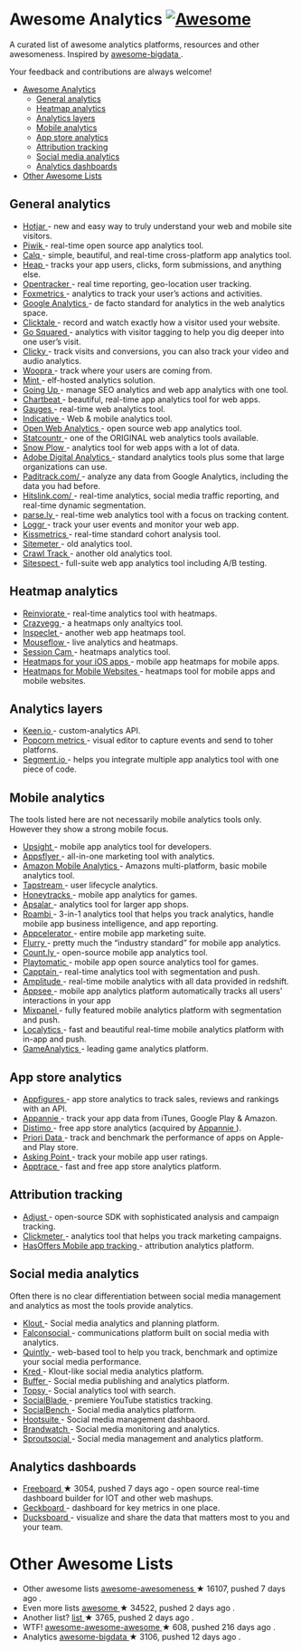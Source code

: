 <h1>
 Awesome Analytics
 <a href="https://github.com/sindresorhus/awesome">
  <img alt="Awesome" src="https://cdn.rawgit.com/sindresorhus/awesome/d7305f38d29fed78fa85652e3a63e154dd8e8829/media/badge.svg"/>
 </a>
</h1>
<p>
 A curated list of awesome analytics platforms, resources and other awesomeness. Inspired by
 <a href="https://github.com/onurakpolat/awesome-bigdata">
  awesome-bigdata
 </a>
 .
</p>
<p>
 Your feedback and contributions are always welcome!
</p>
<ul>
 <li>
  <a href="#awesome-analytics">
   Awesome Analytics
  </a>
  <ul>
   <li>
    <a href="#General analytics">
     General analytics
    </a>
   </li>
   <li>
    <a href="#Heatmap-analytics">
     Heatmap analytics
    </a>
   </li>
   <li>
    <a href="#Analytics-layers">
     Analytics layers
    </a>
   </li>
   <li>
    <a href="#Mobile-analytics">
     Mobile analytics
    </a>
   </li>
   <li>
    <a href="#App-store-analytics">
     App store analytics
    </a>
   </li>
   <li>
    <a href="#Attribution-tracking">
     Attribution tracking
    </a>
   </li>
   <li>
    <a href="#Social-media-analytics">
     Social media analytics
    </a>
   </li>
   <li>
    <a href="#Analytics-dashboards">
     Analytics dashboards
    </a>
   </li>
  </ul>
 </li>
 <li>
  <a href="#other-awesome-lists">
   Other Awesome Lists
  </a>
 </li>
</ul>
<h2>
 General analytics
</h2>
<ul>
 <li>
  <a href="https://www.hotjar.com">
   Hotjar
  </a>
  - new and easy way to truly understand your web and mobile site visitors.
 </li>
 <li>
  <a href="http://piwik.org/">
   Piwik
  </a>
  - real-time open source app analytics tool.
 </li>
 <li>
  <a href="https://calq.io/">
   Calq
  </a>
  - simple, beautiful, and real-time cross-platform app analytics tool.
 </li>
 <li>
  <a href="https://heapanalytics.com/">
   Heap
  </a>
  - tracks your app users, clicks, form submissions, and anything else.
 </li>
 <li>
  <a href="http://www.opentracker.net/">
   Opentracker
  </a>
  - real time reporting, geo-location user tracking.
 </li>
 <li>
  <a href="http://foxmetrics.com/%20">
   Foxmetrics
  </a>
  - analytics to track your user’s actions and activities.
 </li>
 <li>
  <a href="http://www.google.com/analytics/">
   Google Analytics
  </a>
  - de facto standard for analytics in the web analytics space.
 </li>
 <li>
  <a href="http://www.clicktale.com/">
   Clicktale
  </a>
  - record and watch exactly how a visitor used your website.
 </li>
 <li>
  <a href="https://www.gosquared.com/">
   Go Squared
  </a>
  - analytics with visitor tagging to help you dig deeper into one user’s visit.
 </li>
 <li>
  <a href="http://clicky.com/">
   Clicky
  </a>
  - track visits and conversions, you can also track your video and audio analytics.
 </li>
 <li>
  <a href="https://www.woopra.com/">
   Woopra
  </a>
  - track where your users are coming from.
 </li>
 <li>
  <a href="http://haveamint.com/">
   Mint
  </a>
  - elf-hosted analytics solution.
 </li>
 <li>
  <a href="http://www.goingup.com/">
   Going Up
  </a>
  - manage SEO analytics and web app analytics with one tool.
 </li>
 <li>
  <a href="https://chartbeat.com/">
   Chartbeat
  </a>
  - beautiful, real-time app analytics tool for web apps.
 </li>
 <li>
  <a href="http://get.gaug.es/">
   Gauges
  </a>
  - real-time web analytics tool.
 </li>
 <li>
  <a href="http://www.indicative.com/">
   Indicative
  </a>
  - Web & mobile  analytics tool.
 </li>
 <li>
  <a href="http://www.openwebanalytics.com/">
   Open Web Analytics
  </a>
  - open source web app analytics tool.
 </li>
 <li>
  <a href="http://statcounter.com/">
   Statcountr
  </a>
  - one of the ORIGINAL web analytics tools available.
 </li>
 <li>
  <a href="http://snowplowanalytics.com/">
   Snow Plow
  </a>
  - analytics tool for web apps with a lot of data.
 </li>
 <li>
  <a href="http://www.adobe.com/solutions/digital-analytics/marketing-reports-analytics.html">
   Adobe Digital Analytics
  </a>
  - standard analytics tools plus some that large organizations can use.
 </li>
 <li>
  <a href="https://paditrack.com/">
   Paditrack.com/
  </a>
  - analyze any data from Google Analytics, including the data you had before.
 </li>
 <li>
  <a href="http://www.hitslink.com/">
   Hitslink.com/
  </a>
  - real-time analytics, social media traffic reporting, and real-time dynamic segmentation.
 </li>
 <li>
  <a href="http://parse.ly%20">
   parse.ly
  </a>
  - real-time web analytics tool with a focus on tracking content.
 </li>
 <li>
  <a href="http://loggr.net/">
   Loggr
  </a>
  -  track your user events and monitor your web app.
 </li>
 <li>
  <a href="https://www.kissmetrics.com/">
   Kissmetrics
  </a>
  - real-time standard cohort analysis tool.
 </li>
 <li>
  <a href="http://sitemeter.com/">
   Sitemeter
  </a>
  - old analytics tool.
 </li>
 <li>
  <a href="http://www.crawltrack.net/">
   Crawl Track
  </a>
  - another old analytics tool.
 </li>
 <li>
  <a href="http://www.sitespect.com/">
   Sitespect
  </a>
  - full-suite web app analytics tool including A/B testing.
 </li>
</ul>
<h2>
 Heatmap analytics
</h2>
<ul>
 <li>
  <a href="https://www.reinvigorate.net/">
   Reinviorate
  </a>
  - real-time analytics tool with heatmaps.
 </li>
 <li>
  <a href="http://www.crazyegg.com/">
   Crazyegg
  </a>
  - a heatmaps only analtyics tool.
 </li>
 <li>
  <a href="https://www.inspectlet.com/">
   Inspeclet
  </a>
  - another web app heatmaps tool.
 </li>
 <li>
  <a href="http://mouseflow.com/%20">
   Mouseflow
  </a>
  - live analytics and heatmaps.
 </li>
 <li>
  <a href="http://www.sessioncam.com/">
   Session Cam
  </a>
  - heatmaps analytics tool.
 </li>
 <li>
  <a href="https://heatma.ps/">
   Heatmaps for your iOS apps
  </a>
  - mobile app heatmaps for mobile apps.
 </li>
 <li>
  <a href="http://heatdata.com/">
   Heatmaps for Mobile Websites
  </a>
  - heatmaps tool for mobile apps and mobile websites.
 </li>
</ul>
<h2>
 Analytics layers
</h2>
<ul>
 <li>
  <a href="http://adjust.com/">
   Keen.io
  </a>
  - custom-analytics API.
 </li>
 <li>
  <a href="http://www.popcornmetrics.com/">
   Popcorn metrics
  </a>
  - visual editor to capture events and send to toher platforns.
 </li>
 <li>
  <a href="http://Segment.io">
   Segment.io
  </a>
  - helps you integrate multiple app analytics tool with one piece of code.
 </li>
</ul>
<h2>
 Mobile analytics
</h2>
<p>
 The tools listed here are not necessarily mobile analytics tools only. However they show a strong mobile focus.
</p>
<ul>
 <li>
  <a href="http://www.upsight.com/">
   Upsight
  </a>
  - mobile app analytics tool for developers.
 </li>
 <li>
  <a href="http://www.appsflyer.com/">
   Appsflyer
  </a>
  - all-in-one marketing tool with analytics.
 </li>
 <li>
  <a href="http://aws.amazon.com/mobileanalytics/">
   Amazon Mobile Analytics
  </a>
  - Amazons multi-platform, basic mobile analytics tool.
 </li>
 <li>
  <a href="https://tapstream.com/">
   Tapstream
  </a>
  - user lifecycle analytics.
 </li>
 <li>
  <a href="https://honeytracks.com/">
   Honeytracks
  </a>
  - mobile app analytics for games.
 </li>
 <li>
  <a href="https://apsalar.com/">
   Apsalar
  </a>
  - analytics tool for larger app shops.
 </li>
 <li>
  <a href="http://www.roambi.com/">
   Roambi
  </a>
  - 3-in-1 analytics tool that helps you track analytics, handle mobile app business intelligence, and app reporting.
 </li>
 <li>
  <a href="http://www.appcelerator.com/platform/appcelerator-analytics/">
   Appcelerator
  </a>
  - entire mobile app marketing suite.
 </li>
 <li>
  <a href="http://www.flurry.com/">
   Flurry
  </a>
  - pretty much the “industry standard” for mobile app analytics.
 </li>
 <li>
  <a href="http://count.ly/">
   Count.ly
  </a>
  - open-source mobile app analytics tool.
 </li>
 <li>
  <a href="http://playtomic.org/">
   Playtomatic
  </a>
  - mobile app open source analytics tool for games.
 </li>
 <li>
  <a href="http://www.capptain.com/">
   Capptain
  </a>
  - real-time analytics tool with segmentation and push.
 </li>
 <li>
  <a href="https://amplitude.com/">
   Amplitude
  </a>
  - real-time mobile analytics with all data provided in redshift.
 </li>
 <li>
  <a href="http://www.appsee.com/">
   Appsee
  </a>
  - mobile app analytics platform automatically tracks all users' interactions in your app
 </li>
 <li>
  <a href="https://mixpanel.com/">
   Mixpanel
  </a>
  - fully featured mobile analytics platform with segmentation and push.
 </li>
 <li>
  <a href="http://www.localytics.com/">
   Localytics
  </a>
  - fast and beautiful real-time mobile analytics platform with in-app and push.
 </li>
 <li>
  <a href="http://www.gameanalytics.com/">
   GameAnalytics
  </a>
  - leading game analytics platform.
 </li>
</ul>
<h2>
 App store analytics
</h2>
<ul>
 <li>
  <a href="http://appfigures.com/">
   Appfigures
  </a>
  - app store analytics to track sales, reviews and rankings with an API.
 </li>
 <li>
  <a href="http://www.appannie.com/">
   Appannie
  </a>
  - track your app data from iTunes, Google Play & Amazon.
 </li>
 <li>
  <a href="http://www.distimo.com/">
   Distimo
  </a>
  - free app store analytics (acquired by
  <a href="http://www.appannie.com/">
   Appannie
  </a>
  ).
 </li>
 <li>
  <a href="https://prioridata.com/">
   Priori Data
  </a>
  - track and benchmark the performance of apps on Apple- and Play store.
 </li>
 <li>
  <a href="http://www.askingpoint.com/mobile-app-rating-widget">
   Asking Point
  </a>
  - track your mobile app user ratings.
 </li>
 <li>
  <a href="http://www.apptrace.com/">
   Apptrace
  </a>
  - fast and free app store analytics platform.
 </li>
</ul>
<h2>
 Attribution tracking
</h2>
<ul>
 <li>
  <a href="http://adjust.com/">
   Adjust
  </a>
  - open-source SDK with sophisticated analysis and campaign tracking.
 </li>
 <li>
  <a href="http://clickmeter.com/">
   Clickmeter
  </a>
  - analytics tool that helps you track marketing campaigns.
 </li>
 <li>
  <a href="http://www.mobileapptracking.com/">
   HasOffers Mobile app tracking
  </a>
  - attribution analytics platform.
 </li>
</ul>
<h2>
 Social media analytics
</h2>
<p>
 Often there is no clear differentiation between social media management and analytics as most the tools provide analytics.
</p>
<ul>
 <li>
  <a href="https://klout.com/">
   Klout
  </a>
  - Social media analytics and planning platform.
 </li>
 <li>
  <a href="http://www.falconsocial.com/">
   Falconsocial
  </a>
  - communications platform built on social media with analytics.
 </li>
 <li>
  <a href="https://www.quintly.com/">
   Quintly
  </a>
  - web-based tool to help you track, benchmark and optimize your social media performance.
 </li>
 <li>
  <a href="http://kred.com/">
   Kred
  </a>
  - Klout-like social media analytics platform.
 </li>
 <li>
  <a href="https://bufferapp.com/">
   Buffer
  </a>
  - Social media publishing and analytics platform.
 </li>
 <li>
  <a href="http://topsy.com/">
   Topsy
  </a>
  - Social analytics tool with search.
 </li>
 <li>
  <a href="http://socialblade.com/">
   SocialBlade
  </a>
  - premiere YouTube statistics tracking.
 </li>
 <li>
  <a href="https://klout.com/">
   SocialBench
  </a>
  - Social media analytics platform.
 </li>
 <li>
  <a href="https://hootsuite.com/">
   Hootsuite
  </a>
  - Social media management dashbaord.
 </li>
 <li>
  <a href="http://www.brandwatch.com/">
   Brandwatch
  </a>
  - Social media monitoring and analytics.
 </li>
 <li>
  <a href="http://sproutsocial.com/">
   Sproutsocial
  </a>
  - Social media management and analytics platform.
 </li>
</ul>
<h2>
 Analytics dashboards
</h2>
<ul>
 <li>
  <a href="https://github.com/Freeboard/freeboard">
   Freeboard
  </a>
  <span>
   &#9733 3054, pushed 7 days ago
  </span>
  - open source real-time dashboard builder for IOT and other web mashups.
 </li>
 <li>
  <a href="https://www.geckoboard.com/">
   Geckboard
  </a>
  - dashboard for key metrics in one place.
 </li>
 <li>
  <a href="https://ducksboard.com/">
   Ducksboard
  </a>
  - visualize and share the data that matters most to you and your team.
 </li>
</ul>
<h1>
 Other Awesome Lists
</h1>
<ul>
 <li>
  Other awesome lists
  <a href="https://github.com/bayandin/awesome-awesomeness">
   awesome-awesomeness
  </a>
  <span>
   &#9733 16107, pushed 7 days ago
  </span>
  .
 </li>
 <li>
  Even more lists
  <a href="https://github.com/sindresorhus/awesome">
   awesome
  </a>
  <span>
   &#9733 34522, pushed 2 days ago
  </span>
  .
 </li>
 <li>
  Another list?
  <a href="https://github.com/jnv/lists">
   list
  </a>
  <span>
   &#9733 3765, pushed 2 days ago
  </span>
  .
 </li>
 <li>
  WTF!
  <a href="https://github.com/t3chnoboy/awesome-awesome-awesome">
   awesome-awesome-awesome
  </a>
  <span>
   &#9733 608, pushed 216 days ago
  </span>
  .
 </li>
 <li>
  Analytics
  <a href="https://github.com/onurakpolat/awesome-bigdata">
   awesome-bigdata
  </a>
  <span>
   &#9733 3106, pushed 12 days ago
  </span>
  .
 </li>
</ul>
